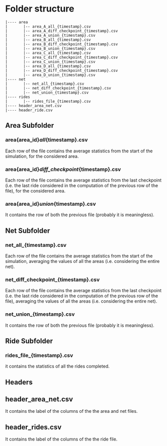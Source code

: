 # Folder structure

    |---- area
    |       |-- area_A_all_{timestamp}.csv
    |       |-- area_A_diff_checkpoint_{timestamp}.csv
    |       |-- area_A_union_{timestamp}.csv
    |       |-- area_B_all_{timestamp}.csv
    |       |-- area_B_diff_checkpoint_{timestamp}.csv
    |       |-- area_B_union_{timestamp}.csv
    |       |-- area_C_all_{timestamp}.csv
    |       |-- area_C_diff_checkpoint_{timestamp}.csv
    |       |-- area_C_union_{timestamp}.csv
    |       |-- area_D_all_{timestamp}.csv
    |       |-- area_D_diff_checkpoint_{timestamp}.csv
    |       |-- area_D_union_{timestamp}.csv
    |---- net
    |       |-- net_all_{timestamp}.csv
    |       |-- net_diff_checkpoint_{timestamp}.csv
    |       |-- net_union_{timestamp}.csv
    |---- rides
    |       |-- rides_file_{timestamp}.csv
    |---- header_area_net.csv
    |---- header_ride.csv


## Area Subfolder

### area{area_id}_all_{timestamp}.csv
Each row of the file contains the average statistics from the start of the simulation, for the considered area.


### area{area_id}_diff_checkpoint_{timestamp}.csv
Each row of the file contains the average statistics from the last checkpoint (i.e. the last ride considered in the computation of the previous row of the file), for the considered area.

### area{area_id}_union_{timestamp}.csv
It contains the row of both the previous file (probably it is meaningless).


## Net Subfolder

### net_all_{timestamp}.csv
Each row of the file contains the average statistics from the start of the simulation, averaging the values of all the areas (i.e. considering the entire net).


### net_diff_checkpoint_{timestamp}.csv
Each row of the file contains the average statistics from the last checkpoint (i.e. the last ride considered in the computation of the previous row of the file), averaging the values of all the areas (i.e. considering the entire net).

### net_union_{timestamp}.csv
It contains the row of both the previous file (probably it is meaningless).


## Ride Subfolder

### rides_file_{timestamp}.csv
it contains the statistics of all the rides completed.


## Headers

## header_area_net.csv
It contains the label of the columns of the the area and net files.

## header_rides.csv
It contains the label of the columns of the the ride file.